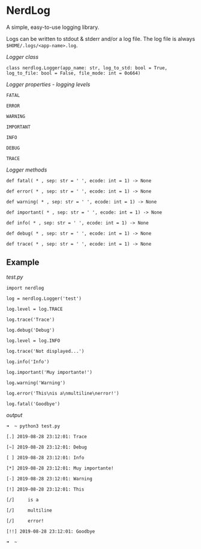 # NerdLog

A simple, easy-to-use logging library.

Logs can be written to stdout & stderr and/or a log file. The log file is always
`$HOME/.logs/<app-name>.log`.

*Logger class*

    class nerdlog.Logger(app_name: str, log_to_std: bool = True, log_to_file: bool = False, file_mode: int = 0o664)   

*Logger properties - logging levels*

    FATAL   

    ERROR   

    WARNING   

    IMPORTANT   

    INFO     

    DEBUG   

    TRACE   

*Logger methods*

    def fatal( * , sep: str = ' ', ecode: int = 1) -> None

    def error( * , sep: str = ' ', ecode: int = 1) -> None

    def warning( * , sep: str = ' ', ecode: int = 1) -> None

    def important( * , sep: str = ' ', ecode: int = 1) -> None

    def info( * , sep: str = ' ', ecode: int = 1) -> None

    def debug( * , sep: str = ' ', ecode: int = 1) -> None

    def trace( * , sep: str = ' ', ecode: int = 1) -> None

## Example

*test.py*

    import nerdlog

    log = nerdlog.Logger('test')

    log.level = log.TRACE   

    log.trace('Trace')   

    log.debug('Debug')   

    log.level = log.INFO   

    log.trace('Not displayed...')   

    log.info('Info')   

    log.important('Muy importante!')   

    log.warning('Warning')   

    log.error('This\nis a\nmultiline\nerror!')   

    log.fatal('Goodbye')   


*output*

    ➜  ~ python3 test.py    

    [.] 2019-08-28 23:12:01: Trace   

    [~] 2019-08-28 23:12:01: Debug   

    [ ] 2019-08-28 23:12:01: Info   

    [*] 2019-08-28 23:12:01: Muy importante!   

    [-] 2019-08-28 23:12:01: Warning   

    [!] 2019-08-28 23:12:01: This   

    [/] 	is a   

    [/] 	multiline   

    [/] 	error!   

    [!!] 2019-08-28 23:12:01: Goodbye   

    ➜  ~    

